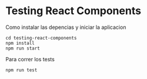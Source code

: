 # Testing React Components

Como instalar las depencias y iniciar la aplicacion
```
cd testing-react-components
npm install
npm run start
```

Para correr los tests
```
npm run test
```
